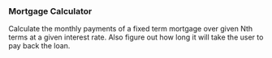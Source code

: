 ### Mortgage Calculator

Calculate the monthly payments of a fixed term mortgage over given Nth terms at a given interest rate. Also figure out how long it will take the user to pay back the loan.